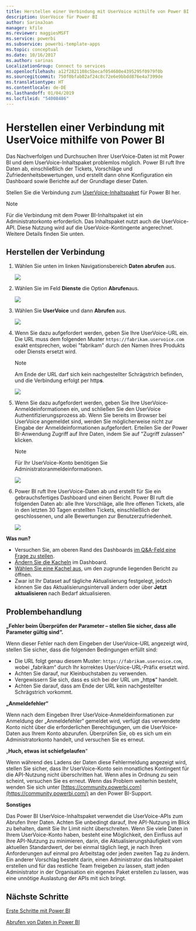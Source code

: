 ```yaml
---
title: Herstellen einer Verbindung mit UserVoice mithilfe von Power BI
description: UserVoice für Power BI
author: SarinaJoan
manager: kfile
ms.reviewer: maggiesMSFT
ms.service: powerbi
ms.subservice: powerbi-template-apps
ms.topic: conceptual
ms.date: 10/16/2017
ms.author: sarinas
LocalizationGroup: Connect to services
ms.openlocfilehash: a12f2821108c5becaf054680e4395295f0979f0b
ms.sourcegitcommit: 750f0bfab02af24c8c72e6e9bbdd876e4a7399de
ms.translationtype: HT
ms.contentlocale: de-DE
ms.lasthandoff: 01/04/2019
ms.locfileid: "54008486"
---
```

# <a name="connect-to-uservoice-with-power-bi"></a>Herstellen einer Verbindung mit UserVoice mithilfe von Power BI
Das Nachverfolgen und Durchsuchen Ihrer UserVoice-Daten ist mit Power BI und dem UserVoice-Inhaltspaket problemlos möglich. Power BI ruft Ihre Daten ab, einschließlich der Tickets, Vorschläge und Zufriedenheitsbewertungen, und erstellt dann ohne Konfiguration ein Dashboard sowie Berichte auf der Grundlage dieser Daten.

Stellen Sie die Verbindung zum [UserVoice-Inhaltspaket](https://app.powerbi.com/getdata/services/uservoice) für Power BI her.

>[!NOTE]
>Für die Verbindung mit dem Power BI-Inhaltspaket ist ein Administratorkonto erforderlich. Das Inhaltspaket nutzt auch die UserVoice-API. Diese Nutzung wird auf die UserVoice-Kontingente angerechnet. Weitere Details finden Sie unten.

## <a name="how-to-connect"></a>Herstellen der Verbindung
1. Wählen Sie unten im linken Navigationsbereich **Daten abrufen** aus.
   
   ![](media/service-connect-to-uservoice/pbi_getdata.png)
2. Wählen Sie im Feld **Dienste** die Option **Abrufen**aus.
   
   ![](media/service-connect-to-uservoice/pbi_getservices.png) 
3. Wählen Sie **UserVoice** und dann **Abrufen** aus.
   
   ![](media/service-connect-to-uservoice/uservoice.png)
4. Wenn Sie dazu aufgefordert werden, geben Sie Ihre UserVoice-URL ein. Die URL muss dem folgenden Muster `https://fabrikam.uservoice.com` exakt entsprechen, wobei "fabrikam" durch den Namen Ihres Produkts oder Diensts ersetzt wird.
   
   >[!NOTE]
   >Am Ende der URL darf sich kein nachgestellter Schrägstrich befinden, und die Verbindung erfolgt per http**s**.
   
   ![](media/service-connect-to-uservoice/capture.png)
5. Wenn Sie dazu aufgefordert werden, geben Sie Ihre UserVoice-Anmeldeinformationen ein, und schließen Sie den UserVoice Authentifizierungsprozess ab. Wenn Sie bereits im Browser bei UserVoice angemeldet sind, werden Sie möglicherweise nicht zur Eingabe der Anmeldeinformationen aufgefordert. Erteilen Sie der Power BI-Anwendung Zugriff auf Ihre Daten, indem Sie auf "Zugriff zulassen" klicken.
   
   >[!NOTE]
   >Für Ihr UserVoice-Konto benötigen Sie Administratoranmeldeinformationen.
   
   ![](media/service-connect-to-uservoice/capture3.png)
6. Power BI ruft Ihre UserVoice-Daten ab und erstellt für Sie ein gebrauchsfertiges Dashboard und einen Bericht. Power BI ruft die folgenden Daten ab: alle Ihre Vorschläge, alle Ihre offenen Tickets, alle in den letzten 30 Tagen erstellten Tickets, einschließlich der geschlossenen, und alle Bewertungen zur Benutzerzufriedenheit.
   
   ![](media/service-connect-to-uservoice/capture4.png)

**Was nun?**

* Versuchen Sie, am oberen Rand des Dashboards [im Q&A-Feld eine Frage zu stellen](consumer/end-user-q-and-a.md).
* [Ändern Sie die Kacheln](service-dashboard-edit-tile.md) im Dashboard.
* [Wählen Sie eine Kachel aus](consumer/end-user-tiles.md), um den zugrunde liegenden Bericht zu öffnen.
* Zwar ist Ihr Dataset auf tägliche Aktualisierung festgelegt, jedoch können Sie das Aktualisierungsintervall ändern oder über **Jetzt aktualisieren** nach Bedarf aktualisieren.

## <a name="troubleshooting"></a>Problembehandlung
**„Fehler beim Überprüfen der Parameter – stellen Sie sicher, dass alle Parameter gültig sind“.**

Wenn dieser Fehler nach dem Eingeben der UserVoice-URL angezeigt wird, stellen Sie sicher, dass die folgenden Bedingungen erfüllt sind:

* Die URL folgt genau diesem Muster: `https://fabrikam.uservoice.com`, wobei „fabrikam“ durch Ihr korrektes UserVoice-URL-Präfix ersetzt wird.
* Achten Sie darauf, nur Kleinbuchstaben zu verwenden.
* Vergewissern Sie sich, dass es sich bei der URL um „http**s**“ handelt.
* Achten Sie darauf, dass am Ende der URL kein nachgestellter Schrägstrich vorkommt.

**„Anmeldefehler“**

Wenn nach dem Eingeben Ihrer UserVoice-Anmeldeinformationen zur Anmeldung der „Anmeldefehler“ gemeldet wird, verfügt das verwendete Konto nicht über die erforderlichen Berechtigungen, um die UserVoice-Daten aus Ihrem Konto abzurufen. Überprüfen Sie, ob es sich um ein Administratorkonto handelt, und versuchen Sie es erneut.

„**Huch, etwas ist schiefgelaufen**“

Wenn während des Ladens der Daten diese Fehlermeldung angezeigt wird, stellen Sie sicher, dass Ihr UserVoice-Konto sein monatliches Kontingent für die API-Nutzung nicht überschritten hat. Wenn alles in Ordnung zu sein scheint, versuchen Sie es erneut. Wenn das Problem weiterhin besteht, wenden Sie sich unter [https://community.powerbi.com](https://community.powerbi.com/) an den Power BI-Support.

**Sonstiges**  

Das Power BI UserVoice-Inhaltspaket verwendet die UserVoice-APIs zum Abrufen Ihrer Daten. Achten Sie unbedingt darauf, Ihre API-Nutzung im Blick zu behalten, damit Sie Ihr Limit nicht überschreiten. Wenn Sie viele Daten in Ihrem UserVoice-Konto haben, besteht eine Möglichkeit, den Einfluss auf Ihre API-Nutzung zu minimieren, darin, die Aktualisierungshäufigkeit vom aktuellen Standardwert, der bei einmal täglich liegt, je nach Ihren Anforderungen auf einmal pro Arbeitstag oder jeden zweiten Tag zu ändern. Ein anderer Vorschlag besteht darin, einen Administrator das Inhaltspaket erstellen und für das restliche Team freigeben zu lassen, statt jeden Administrator in der Organisation ein eigenes Paket erstellen zu lassen, was eine unnötige Auslastung der APIs mit sich bringt.

## <a name="next-steps"></a>Nächste Schritte
[Erste Schritte mit Power BI](service-get-started.md)

[Abrufen von Daten in Power BI](service-get-data.md)

